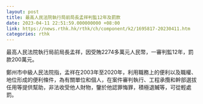 ```yaml
---
layout: post
title: 最高人民法院執行局前局長孟祥判監12年及罰款
date: 2023-04-11 22:51:59.000000000 +08:00
link: https://news.rthk.hk/rthk/ch/component/k2/1695817-20230411.htm
categories: rthk
---
```


最高人民法院執行局前局長孟祥，因受賄2274多萬元人民幣，一審判監12年，罰款200萬元。

鄭州市中級人民法院指，孟祥在2003年至2020年，利用職務上的便利以及職權、地位形成的便利條件，為有關單位和個人，在案件審判執行、工程承攬和幹部選拔任用等提供幫助，非法收受他人財物，鑒於他認罪悔罪，積極退贓等，可從輕處罰。
